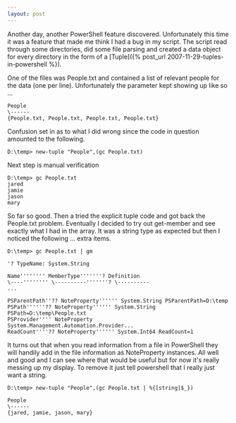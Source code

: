 ```yaml
---
layout: post
---
```

Another day, another PowerShell feature discovered. Unfortunately this time it was a feature that made me think I had a bug in my script. The script read through some directories, did some file parsing and created a data object for every directory in the form of a [Tuple]({% post_url 2007-11-29-tuples-in-powershell %}).  

One of the files was People.txt and contained a list of relevant people for the data (one per line). Unfortunately the parameter kept showing up like so
...

    People  
    \------  
    {People.txt, People.txt, People.txt, People.txt}

Confusion set in as to what I did wrong since the code in question amounted to the following.

    D:\temp> new-tuple "People",(gc People.txt)

Next step is manual verification

    D:\temp> gc People.txt  
    jared  
    jamie  
    jason  
    mary

So far so good. Then a tried the explicit tuple code and got back the People.txt problem. Eventually I decided to try out get-member and see exactly what I had in the array. It was a string type as expected but then I noticed the following ... extra items.

    D:\temp> gc People.txt | gm

    '? TypeName: System.String

    Name'''''''' MemberType'''''''? Definition  
    \----'''''''' \----------'''''''? \----------  
    ...

    PSParentPath''?? NoteProperty'''''' System.String PSParentPath=D:\temp  
    PSPath''''''?? NoteProperty'''''' System.String PSPath=D:\temp\People.txt  
    PSProvider'''' NoteProperty
    System.Management.Automation.Provider...  
    ReadCount''''?? NoteProperty'''''' System.Int64 ReadCount=1  

It turns out that when you read information from a file in PowerShell they will handily add in the file information as NoteProperty instances. All well and good and I can see where that would be useful but for now it's really messing up my display. To remove it just tell powershell that I really just want a string.

    D:\temp> new-tuple "People",(gc People.txt | %{[string]$_})

    People  
    \------  
    {jared, jamie, jason, mary}

